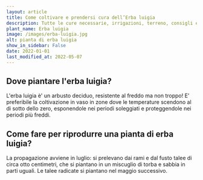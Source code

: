 ```yaml
---
layout: article
title: Come coltivare e prendersi cura dell’Erba luigia
description: Tutte le cure necessarie, irrigazioni, terreno, consigli e molto altro sulla coltivazione dell’Erba luigia
plant_name: Erba luigia
image: /images/erba-luigia.jpg
alt: pianta di erba luigia
show_in_sidebar: False
date: 2022-01-01
last_modified_at: 2022-05-07
---
```


## Dove piantare l'erba luigia?

L'erba luigia è' un arbusto deciduo, resistente al freddo ma non troppo! E' preferibile la coltivazione in vaso in zone dove le temperature scendono al di sotto dello zero, esponendole nei periodi soleggiati e proteggendole nei periodi più freddi.

## Come fare per riprodurre una pianta di erba luigia?

La propagazione avviene in luglio: si prelevano dai rami e dal fusto talee di circa otto centimetri, che si piantano in un miscuglio di torba e sabbia in parti uguali. Le talee radicate si piantano nel maggio successivo.

